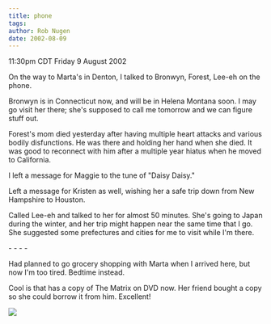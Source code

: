 ```yaml
---
title: phone
tags: 
author: Rob Nugen
date: 2002-08-09
---
```


<p class=date>11:30pm CDT Friday 9 August 2002</p>

<p>On the way to Marta's in Denton, I talked to Bronwyn, Forest,
Lee-eh on the phone.</p>

<p>Bronwyn is in Connecticut now, and will be in Helena Montana soon.
I may go visit her there; she's supposed to call me tomorrow and we
can figure stuff out.</p>

<p>Forest's mom died yesterday after having multiple heart attacks and
various bodily disfunctions.  He was there and holding her hand when
she died.  It was good to reconnect with him after a multiple year
hiatus when he moved to California.</p>

<p>I left a message for Maggie to the tune of "Daisy Daisy."</p>

<p>Left a message for Kristen as well, wishing her a safe trip down
from New Hampshire to Houston.</p>

<p>Called Lee-eh and talked to her for almost 50 minutes.  She's going
to Japan during the winter, and her trip might happen near the same
time that I go.  She suggested some prefectures and cities for me to
visit while I'm there.</p>

<p>- - - -</p>

<p>Had planned to go grocery shopping with Marta when I arrived here,
but now I'm too tired.  Bedtime instead.</p>

<p>Cool is that has a copy of The Matrix on DVD now.  Her friend
bought a copy so she could borrow it from him.  Excellent!</p>

<p><img src="/images/rob/wL-ROB.gif"/></p>
